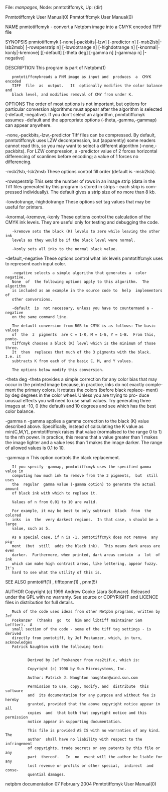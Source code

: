 File: *manpages*,  Node: pnmtotiffcmyk,  Up: (dir)

Pnmtotiffcmyk User Manual(0)                      Pnmtotiffcmyk User Manual(0)



NAME
       pnmtotiffcmyk - convert a Netpbm image into a CMYK encoded TIFF file


SYNOPSIS
       pnmtotiffcmyk          [-none|-packbits|-lzw]         [-predictor    n]
            [-msb2lsb|-lsb2msb]      [-rowsperstrip n]       [-lowdotrange  n]
            [-highdotrange n]      [-knormal|-konly|-kremove]      [[-default]
       [-theta deg] [-gamma n] [-gammap n] |-negative]


DESCRIPTION
       This program is part of Netpbm(1)

       pnmtotiffcmykreads a PNM image as input and  produces  a  CMYK  encoded
       TIFF  file  as  output.   It  optionally modifies the color balance and
       black level, and modifies removal of CMY from under K.


OPTIONS
       The order of most options is not important, but options for  particular
       conversion  algorithms  must  appear  after  the  algorithm is selected
       (-default,-negative).  If you don't select an algorithm,  pnmtotiffcmyk
       assumes  -default  and  the appropriate options (-theta,-gamma,-gammap)
       can appear anywhere.


   -none,-packbits,-lzw,-predictor
       Tiff files can be  compressed.   By  default,  pnmtotiffcmyk  uses  LZW
       decompression,  but  (apparently) some readers cannot read this, so you
       may want to select a different algorithm  (-none,-packbits).   For  LZW
       compression,  a -predictor value of 2 forces horizontal differencing of
       scanlines before encoding; a value of 1 forces no differencing.


   -msb2lsb,-lsb2msb
       These options control fill order (default is -msb2lsb).


   -rowsperstrip
       This sets the number of rows in an image strip (data in the Tiff  files
       generated  by  this  program  is  stored in strips - each strip is com-
       pressed individually).  The default gives a strip size of no more  than
       8 kb.


   -lowdotrange,-highdotrange
       These options set tag values that may be useful for printers.


   -knormal,-kremove,-konly
       These options control the calculation of the CMYK ink levels.  They are
       useful only for testing and debugging the code.

       -kremove sets the black (K) levels to zero while leaving the other  ink
       levels as they would be if the black level were normal.

       -konly sets all inks to the normal black value.


   -default,-negative
       These  options  control what ink levels pnmtotiffcmyk uses to represent
       each input color.

       -negative selects a simple algorithm that generates a  color  negative.
       None  of  the following options apply to this algorithm.  The algorithm
       is included as an example in the source code to  help  implementors  of
       other conversions.

       -default  is  not necessary, unless you have to countermand a -negative
       on the same command line.

       The default conversion from RGB to CMYK is as follows: The basic values
       of  the  3  pigments  are C = 1-R, M = 1-G, Y = 1-B.  From this, pnmto-
       tiffcmyk chooses a black (K) level which is the minimum of those three.
       It  then  replaces that much of the 3 pigments with the black.  I.e. it
       subtracts K from each of the basic C, M, and Y values.

       The options below modify this conversion.


   -theta deg
       -theta provides a simple correction for any color bias that  may  occur
       in  the printed image because, in practice, inks do not exactly comple-
       ment the primary colors.  It rotates the colors (before black  replace-
       ment) by deg degrees in the color wheel.  Unless you are trying to pro-
       duce unusual effects you will need to use small values.  Try generating
       three  images  at -10, 0 (the default) and 10 degrees and see which has
       the best color balance.


   -gamma n
       -gamma applies a gamma correction to  the  black  (K)  value  described
       above.  Specifically, instead of calculating the K value as min(C,M,Y),
       pnmtotiffcmyk raises that value (normalised to the range 0 to 1) to the
       nth  power.   In practice, this means that a value greater than 1 makes
       the image lighter and a value less than 1 makes the image darker.   The
       range of allowed values is 0.1 to 10.


   -gammap n
       This option controls the black replacement.

       If you specify -gammap, pnmtotiffcmyk uses the specified gamma value in
       computing how much ink to remove from the 3 pigments,  but  still  uses
       the  regular  gamma value (-gamma option) to generate the actual amount
       of black ink with which to replace it.

       Values of n from 0.01 to 10 are valid.

       For example, it may be best to only subtract  black  from  the  colored
       inks  in  the  very darkest regions.  In that case, n should be a large
       value, such as 5.

       As a special case, if n is -1, pnmtotiffcmyk does not remove  any  pig-
       ment  (but  still  adds the black ink).  This means dark areas are even
       darker.  Furthermore, when printed, dark areas contain  a  lot  of  ink
       which can make high contrast areas, like lettering, appear fuzzy.  It's
       hard to see what the utility of this is.


SEE ALSO
       pnmtotiff(1) , tifftopnm(1) , pnm(5)



AUTHOR
       Copyright (c) 1999 Andrew Cooke (Jara Software).   Released  under  the
       GPL  with  no  warranty.   See source or COPYRIGHT and LICENCE files in
       distribution for full details.

       Much of the code uses ideas from other Netpbm programs, written by  Jef
       Poskanzer  (thanks  go  to  him and libtiff maintainer Sam Leffler).  A
       small section of the code - some of the tiff tag settings - is  derived
       directly from pnmtotiff, by Jef Poskanzer, which, in turn, acknowledges
       Patrick Naughton with the following text:


              Derived by Jef Poskanzer from ras2tif.c, which is:

              Copyright (c) 1990 by Sun Microsystems, Inc.

              Author: Patrick J. Naughton naughton@wind.sun.com

              Permission to use, copy, modify, and  distribute  this  software
              and  its documentation for any purpose and without fee is hereby
              granted, provided that the above copyright notice appear in  all
              copies  and  that both that copyright notice and this permission
              notice appear in supporting documentation.

              This file is provided AS IS with no warranties of any kind.  The
              author  shall have no liability with respect to the infringement
              of copyrights, trade secrets or any patents by this file or  any
              part  thereof.   In  no  event will the author be liable for any
              lost revenue or profits or other special,  indirect  and  conse-
              quential damages.




netpbm documentation           07 February 2004   Pnmtotiffcmyk User Manual(0)
